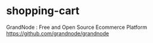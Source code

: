 # shopping-cart
GrandNode : Free and Open Source Ecommerce Platform
https://github.com/grandnode/grandnode
